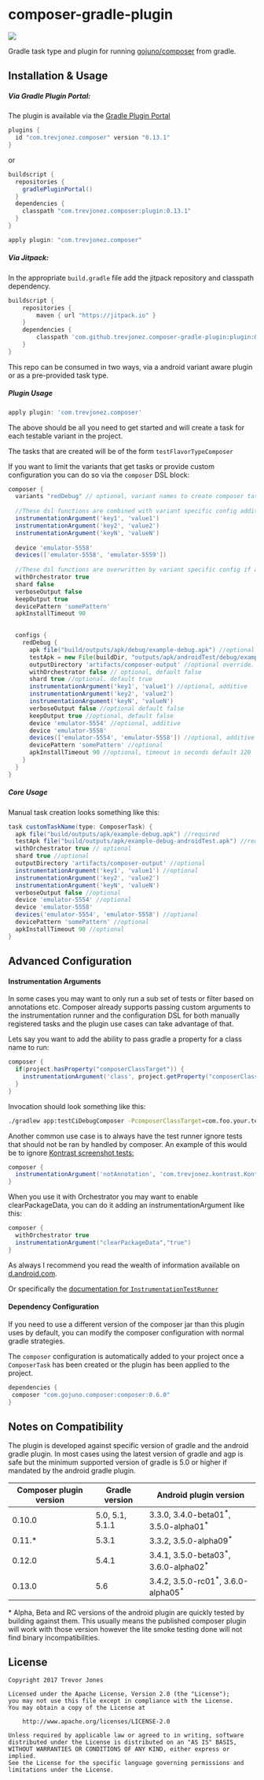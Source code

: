 # composer-gradle-plugin

[![](https://jitpack.io/v/trevjonez/composer-gradle-plugin.svg)](https://jitpack.io/#trevjonez/composer-gradle-plugin)

Gradle task type and plugin for running [gojuno/composer](https://github.com/gojuno/composer) from gradle.

## Installation & Usage

##### Via Gradle Plugin Portal:

The plugin is available via the [Gradle Plugin Portal](https://plugins.gradle.org/plugin/com.trevjonez.composer)

```groovy
plugins {
  id "com.trevjonez.composer" version "0.13.1"
}
```

or

```groovy
buildscript {
  repositories {
    gradlePluginPortal()
  }
  dependencies {
    classpath "com.trevjonez.composer:plugin:0.13.1"
  }
}

apply plugin: "com.trevjonez.composer"
```

##### Via Jitpack:

In the appropriate `build.gradle` file add the jitpack repository and classpath dependency.
```groovy
buildscript {
    repositories {
        maven { url "https://jitpack.io" }
    }
    dependencies {
        classpath 'com.github.trevjonez.composer-gradle-plugin:plugin:0.13.1'
    }
}
```

This repo can be consumed in two ways, via a android variant aware plugin or as a pre-provided task type.

##### Plugin Usage

```groovy
apply plugin: 'com.trevjonez.composer'
```
The above should be all you need to get started and will create a task for each testable variant in the project.

The tasks that are created will be of the form `testFlavorTypeComposer`

If you want to limit the variants that get tasks or provide custom configuration you can do so via the `composer` DSL block:
```groovy
composer {
  variants "redDebug" // optional, variant names to create composer tasks for. If empty all testable variants will receive a task.
  
  //These dsl functions are combined with variant specific config additively
  instrumentationArgument('key1', 'value1') 
  instrumentationArgument('key2', 'value2')
  instrumentationArgument('keyN', 'valueN')
  
  device 'emulator-5558'
  devices(['emulator-5558', 'emulator-5559'])
      
  //These dsl functions are overwritten by variant specific config if any exists
  withOrchestrator true
  shard false
  verboseOutput false
  keepOutput true
  devicePattern 'somePattern'
  apkInstallTimeout 90
 

  configs { 
    redDebug {
      apk file("build/outputs/apk/debug/example-debug.apk") //optional override
      testApk = new File(buildDir, "outputs/apk/androidTest/debug/example-debug-androidTest.apk") //optional override
      outputDirectory 'artifacts/composer-output' //optional override. default 'build/reports/composer/redDebug'
      withOrchestrator false // optional, default false
      shard true //optional. default true
      instrumentationArgument('key1', 'value1') //optional, additive
      instrumentationArgument('key2', 'value2')
      instrumentationArgument('keyN', 'valueN')
      verboseOutput false //optional default false
      keepOutput true //optional, default false
      device 'emulator-5554' //optional, additive
      device 'emulator-5558'
      devices(['emulator-5554', 'emulator-5558']) //optional, additive
      devicePattern 'somePattern' //optional
      apkInstallTimeout 90 //optional, timeout in seconds default 120
    }
  }
}
```

##### Core Usage

Manual task creation looks something like this:
```groovy
task customTaskName(type: ComposerTask) {
  apk file("build/outputs/apk/example-debug.apk") //required
  testApk file("build/outputs/apk/example-debug-androidTest.apk") //required
  withOrchestrator true // optional
  shard true //optional
  outputDirectory 'artifacts/composer-output' //optional
  instrumentationArgument('key1', 'value1') //optional
  instrumentationArgument('key2', 'value2')
  instrumentationArgument('keyN', 'valueN')
  verboseOutput false //optional
  device 'emulator-5554' //optional
  device 'emulator-5558'
  devices('emulator-5554', 'emulator-5558') //optional
  devicePattern 'somePattern' //optional
  apkInstallTimeout 90 //optional
}
```

## Advanced Configuration

#### Instrumentation Arguments

In some cases you may want to only run a sub set of tests or filter based on annotations etc.
Composer already supports passing custom arguments to the instrumentation runner 
and the configuration DSL for both manually registered tasks and the plugin use cases can take advantage of that.

Lets say you want to add the ability to pass gradle a property for a class name to run:

```groovy
composer {
  if(project.hasProperty("composerClassTarget")) {
    instrumentationArgument('class', project.getProperty("composerClassTarget"))
  }
}
```

Invocation should look something like this:
```bash
./gradlew app:testCiDebugComposer -PcomposerClassTarget=com.foo.your.test.FullClassName
``` 

Another common use case is to always have the test runner ignore tests that should not be
ran by handled by composer. An example of this would be to ignore [Kontrast screenshot tests:](https://github.com/trevjonez/Kontrast)

```groovy
composer {
  instrumentationArgument('notAnnotation', 'com.trevjonez.kontrast.KontrastTest')
}
```

When you use it with Orchestrator you may want to enable clearPackageData, you can do it adding an 
instrumentationArgument like this: 
```groovy
composer {
  withOrchestrator true
  instrumentationArgument("clearPackageData","true")
}
```

As always I recommend you read the wealth of information available on [d.android.com](https://developer.android.com/).

Or specifically the [documentation for `InstrumentationTestRunner`](https://developer.android.com/reference/android/test/InstrumentationTestRunner)    

#### Dependency Configuration

If you need to use a different version of the composer jar than this plugin uses by default, 
you can modify the composer configuration with normal gradle strategies.

The `composer` configuration is automatically added to your project once a 
`ComposerTask` has been created or the plugin has been applied to the project.

```groovy
dependencies {
 composer "com.gojuno.composer:composer:0.6.0"
}
```

## Notes on Compatibility

The plugin is developed against specific version of gradle and the android gradle plugin.
In most cases using the latest version of gradle and agp is safe but the minimum supported 
version of gradle is 5.0 or higher if mandated by the android gradle plugin. 

Composer plugin version | Gradle version | Android plugin version
| ------  | ------             | ------ |
| 0.10.0  | 5.0, 5.1, 5.1.1    | 3.3.0, 3.4.0-beta01<sup>\*</sup>, 3.5.0-alpha01<sup>\*</sup> |
| 0.11.*  | 5.3.1              | 3.3.2, 3.5.0-alpha09<sup>\*</sup> |
| 0.12.0  | 5.4.1              | 3.4.1, 3.5.0-beta03<sup>\*</sup>, 3.6.0-alpha02<sup>\*</sup> |
| 0.13.0  | 5.6                | 3.4.2, 3.5.0-rc01<sup>\*</sup>, 3.6.0-alpha05<sup>\*</sup> |

\* Alpha, Beta and RC versions of the android plugin are quickly tested by building against them.
This usually means the published composer plugin will work with those version 
however the lite smoke testing done will not find binary incompatibilities.

## License

    Copyright 2017 Trevor Jones

    Licensed under the Apache License, Version 2.0 (the "License");
    you may not use this file except in compliance with the License.
    You may obtain a copy of the License at

        http://www.apache.org/licenses/LICENSE-2.0

    Unless required by applicable law or agreed to in writing, software
    distributed under the License is distributed on an "AS IS" BASIS,
    WITHOUT WARRANTIES OR CONDITIONS OF ANY KIND, either express or implied.
    See the License for the specific language governing permissions and
    limitations under the License.
